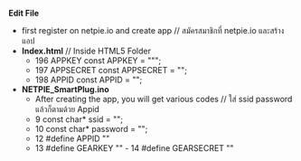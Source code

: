 **Edit File**
   - first register on netpie.io and create app // สมัครสมาชิกที่ netpie.io และสร้างแอป 
   - **Index.html** // Inside HTML5 Folder
      - 196 APPKEY const APPKEY = """;
       - 197 APPSECRET const APPSECRET = "";
        - 198 APPID const APPID = "";
   - **NETPIE_SmartPlug.ino** 
       - After creating the app, you will get various codes // ใส่ ssid password แล้วก็ตามด้วย Appid
     - 9 const char* ssid     = "";
      - 10 const char* password = "";
       - 12 #define APPID       ""
        - 13 #define GEARKEY     ""
         - 14 #define GEARSECRET  ""

 

